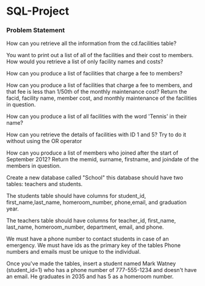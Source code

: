 # SQL-Project

### Problem Statement

How can you retrieve all the information from the cd.facilities table?

You want to print out a list of all of the facilities and their cost to members. How would you retrieve a list of only facility names and costs?

How can you produce a list of facilities that charge a fee to members?

How can you produce a list of facilities that charge a fee to members, and that fee is less than 1/50th of the monthly maintenance cost? Return the facid, facility name, member cost, and monthly maintenance of the facilities in question.

How can you produce a list of all facilities with the word 'Tennis' in their name?

How can you retrieve the details of facilities with ID 1 and 5? Try to do it without using the OR operator

How can you produce a list of members who joined after the start of September 2012? Return the memid, surname, firstname, and joindate of the members in question.

Create a new database called "School" this database should have two tables: teachers and students.

The students table should have columns for student_id, first_name,last_name, homeroom_number, phone,email, and graduation year.

The teachers table should have columns for teacher_id, first_name, last_name, homeroom_number, department, email, and phone.

We must have a phone number to contact students in case of an emergency.
We must have ids as the primary key of the tables
Phone numbers and emails must be unique to the individual.

Once you've made the tables, insert a student named Mark Watney (student_id=1) who has a phone number of 777-555-1234 and doesn't have an email. He graduates in 2035 and has 5 as a homeroom number.
